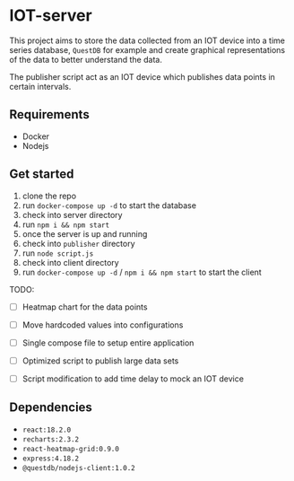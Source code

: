 # IOT-server

This project aims to store the data collected from an IOT device into a time series database, 
`QuestDB` for example and create graphical representations of the data to better understand the 
data.

The publisher script act as an IOT device which publishes data points in certain intervals.

## Requirements
- Docker
- Nodejs

## Get started
1. clone the repo
2. run `docker-compose up -d` to start the database
3. check into server directory
4. run `npm i && npm start`
5. once the server is up and running
6. check into `publisher` directory
7. run `node script.js`
8. check into client directory
9. run `docker-compose up -d` / `npm i && npm start` to start the client


TODO:

- [ ] Heatmap chart for the data points
- [ ] Move hardcoded values into configurations
- [ ] Single compose file to setup entire application
- [ ] Optimized script to publish large data sets
- [ ] Script modification to add time delay to mock an IOT device


## Dependencies 
- `react:18.2.0`
- `recharts:2.3.2`
- `react-heatmap-grid:0.9.0`
- `express:4.18.2`
- `@questdb/nodejs-client:1.0.2`
